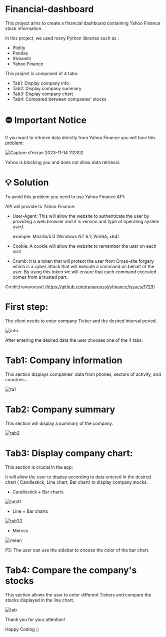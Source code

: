 # Financial-dashboard

This project aims to create a financial dashboard containing Yahoo Finance stock information.

In this project, we used many Python libraries such as :

+ Ploltly
+ Pandas
+ Streamlit
+ Yahoo Finance

This project is composed of 4 tabs:

* Tab1: Display company info
* Tab2: Display company summary
* Tab3: Display company chart
* Tab4: Compared between companies' stocks

# ⛔ Important Notice 

If you want to retrieve data directly from Yahoo Finance you will face this problem:

![Capture d'écran 2023-11-14 112302](https://github.com/SkanderBahrini/Financial-dashboard/assets/74383561/d1f82385-cdb1-4da5-85d9-7538b376d73b)



Yahoo is blocking you and does not allow data retrieval.

# 💡 Solution

To avoid this problem you need to use Yahoo Finance API:

API will provide to Yahoo Finance:

+ User-Agent: This will allow the website to authenticate the user by providing a web browser and it is version and type of operating system used.

  example: Mozilla/5.0 (Windows NT 6.1; Win64; x64)

+ Cookie: A cookie will allow the website to remember the user on each visit

+ Crumb: It is a token that will protect the user from Cross-site forgery which is a cyber attack that will execute a command on behalf of the user. By using this token we will ensure that each command executed comes from a trusted part.

Credit:[ranaroussi] (https://github.com/ranaroussi/yfinance/issues/1729)

# First step:
The client needs to enter company Ticker and the desired interval period.

![info](https://github.com/SkanderBahrini/Financial-dashboard/assets/74383561/b68919e6-7cf4-4d0a-92de-e830191a68f2)

After entering the desired data the user chooses one of the 4 tabs: 

# Tab1: Company information
This section displays companies' data from phones, sectors of activity, and countries....

![ta1](https://github.com/SkanderBahrini/Financial-dashboard/assets/74383561/3ad89eaf-f013-4877-ab8f-0b235c63f32c)

# Tab2: Company summary

This section will display a summary of the company:

![tab2](https://github.com/SkanderBahrini/Financial-dashboard/assets/74383561/ec333e09-b4aa-4e48-bade-4709ffa2c25d)

# Tab3: Display company chart:

This  section is crucial in the app:

It will allow the user to display according to data entered in the desired chart ( Candlestick, Line chart, Bar chart) to display company stocks.

+ Candlestick + Bar charts 

![tab31](https://github.com/SkanderBahrini/Financial-dashboard/assets/74383561/f01998f2-19bc-4199-b53d-7380c9287f4c)

+ Line + Bar charts
  
![tab32](https://github.com/SkanderBahrini/Financial-dashboard/assets/74383561/661c7a63-f013-4a88-99fb-8a0ff74c4d6e)

+ Metrics
  
![mean](https://github.com/SkanderBahrini/Financial-dashboard/assets/74383561/eecad7aa-c67f-4794-8901-d4945c65410a)

PS: The user can use the sidebar to choose the color of the bar chart.

# Tab4: Compare the company's stocks

This section allows the user to enter different Tickers and compare the stocks displayed in the line chart.

![tab](https://github.com/SkanderBahrini/Financial-dashboard/assets/74383561/2158aefd-76a1-423a-ab97-951f02636a5e)



Thank you for your attention!

Happy Coding ;)











